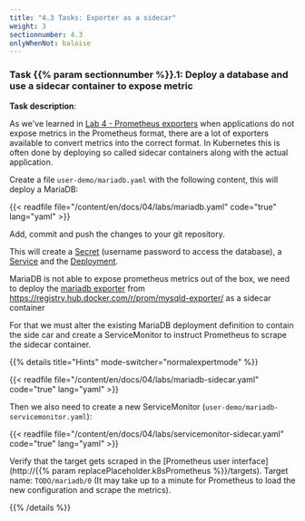 ```yaml
---
title: "4.3 Tasks: Exporter as a sidecar"
weight: 3
sectionnumber: 4.3
onlyWhenNot: baloise
---
```


### Task {{% param sectionnumber %}}.1: Deploy a database and use a sidecar container to expose metric

**Task description**:

As we've learned in [Lab 4 - Prometheus exporters](../../../04/) when applications do not expose metrics in the Prometheus format, there are a lot of exporters available to convert metrics into the correct format. In Kubernetes this is often done by deploying so called sidecar containers along with the actual application.


Create a file `user-demo/mariadb.yaml` with the following content, this will deploy a MariaDB:

{{< readfile file="/content/en/docs/04/labs/mariadb.yaml" code="true" lang="yaml" >}}

Add, commit and push the changes to your git repository.

This will create a [Secret](https://kubernetes.io/docs/concepts/configuration/secret/) (username password to access the database), a [Service](https://kubernetes.io/docs/concepts/services-networking/service/) and the [Deployment](https://kubernetes.io/docs/concepts/workloads/controllers/deployment/).

MariaDB is not able to expose prometheus metrics out of the box, we need to deploy the [mariadb exporter](https://github.com/prometheus/mysqld_exporter) from <https://registry.hub.docker.com/r/prom/mysqld-exporter/> as a sidecar container

For that we must alter the existing MariaDB deployment definition to contain the side car and create a ServiceMonitor to instruct Prometheus to scrape the sidecar container.

{{% details title="Hints" mode-switcher="normalexpertmode" %}}

{{< readfile file="/content/en/docs/04/labs/mariadb-sidecar.yaml" code="true" lang="yaml" >}}

Then we also need to create a new ServiceMonitor (`user-demo/mariadb-servicemonitor.yaml`):

{{< readfile file="/content/en/docs/04/labs/servicemonitor-sidecar.yaml" code="true" lang="yaml" >}}

Verify that the target gets scraped in the [Prometheus user interface](http://{{% param replacePlaceholder.k8sPrometheus %}}/targets). Target name: `TODO/mariadb/0` (It may take up to a minute for Prometheus to load the new configuration and
scrape the metrics).

{{% /details %}}
